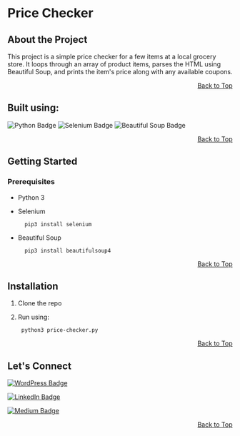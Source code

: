 # Price Checker

## About the Project

This project is a simple price checker for a few items at a local grocery store. It loops through an array of product items, parses the HTML using Beautiful Soup, and prints the item's price along with any available coupons.

<div align="right"

[Back to Top](#Price-Checker)

</div>

## Built using:

![Python Badge](https://img.shields.io/badge/python-%233776AB?logo=python&logoColor=%233776AB&labelColor=white&color=blue) 
![Selenium Badge](https://img.shields.io/badge/selenium-%2343B02A?logo=selenium&logoColor=%2343B02A&labelColor=white&color=blue) 
![Beautiful Soup Badge](https://img.shields.io/badge/beautiful%20soup-%232980b9)

<div align="right"

[Back to Top](#Price-Checker)

</div>

## Getting Started

### Prerequisites
- Python 3
- Selenium

        pip3 install selenium
- Beautiful Soup

        pip3 install beautifulsoup4

<div align="right"

[Back to Top](#Price-Checker)

</div>

## Installation

1. Clone the repo
2. Run using:

        python3 price-checker.py

<div align="right"

[Back to Top](#Price-Checker)

</div>

## Let's Connect

[![WordPress Badge](https://img.shields.io/badge/The%20Quality%20Assurance%20Engineer-%2321759B?style=social&logo=wordpress&logoColor=%2321759B&labelColor=white&color=blue)](https://theqae.com)

[![LinkedIn Badge](https://img.shields.io/badge/LinkedIn-%230A66C2?style=social&logo=linkedIn&logoColor=%230A66C2&labelColor=white&color=blue)](https://www.linkedin.com/in/sanchezant/)

[![Medium Badge](https://img.shields.io/badge/medium-%23000000?style=social&logo=medium&logoColor=%23000000&labelColor=white&color=blue)](https://theqae.medium.com/)

<div align="right"

[Back to Top](#Price-Checker)

</div>
